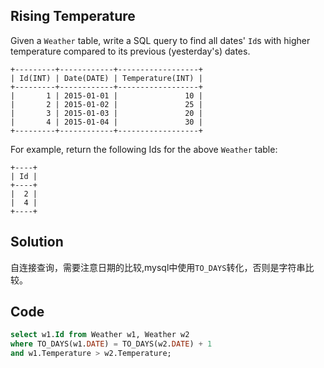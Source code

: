 ## Rising Temperature 

Given a `Weather` table, write a SQL query to find all dates' `Id`s with higher temperature compared to its previous (yesterday's) dates.
```
+---------+------------+------------------+
| Id(INT) | Date(DATE) | Temperature(INT) |
+---------+------------+------------------+
|       1 | 2015-01-01 |               10 |
|       2 | 2015-01-02 |               25 |
|       3 | 2015-01-03 |               20 |
|       4 | 2015-01-04 |               30 |
+---------+------------+------------------+
```
For example, return the following Ids for the above `Weather` table:
```
+----+
| Id |
+----+
|  2 |
|  4 |
+----+
```

## Solution

自连接查询，需要注意日期的比较,mysql中使用`TO_DAYS`转化，否则是字符串比较。

## Code

```sql
select w1.Id from Weather w1, Weather w2 
where TO_DAYS(w1.DATE) = TO_DAYS(w2.DATE) + 1 
and w1.Temperature > w2.Temperature;
```
